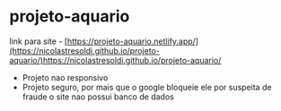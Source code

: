 # projeto-aquario

link para site - [https://projeto-aquario.netlify.app/](https://nicolastresoldi.github.io/projeto-aquario/)https://nicolastresoldi.github.io/projeto-aquario/

* Projeto nao responsivo
* Projeto seguro, por mais que o google bloqueie ele por suspeita de fraude o site nao possui banco de dados
